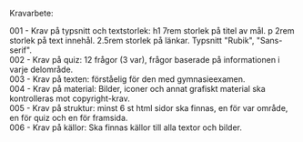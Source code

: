 Kravarbete:

001 - Krav på typsnitt och textstorlek: h1 7rem storlek på titel av mål. p 2rem storlek på text innehål. 2.5rem storlek på länkar. Typsnitt "Rubik", "Sans-serif".  <br>
002 - Krav på quiz: 12 frågor (3 var), frågor baserade på informationen i varje delområde. <br>
003 - Krav på texten: förståelig för den med gymnasieexamen. <br>
004 - Krav på material: Bilder, iconer och annat grafiskt material ska kontrolleras mot copyright-krav. <br>
005 - Krav på struktur: minst 6 st html sidor ska finnas, en för var område, en för quiz och en för framsida. <br>
006 - Krav på källor: Ska finnas källor till alla textor och bilder. 
